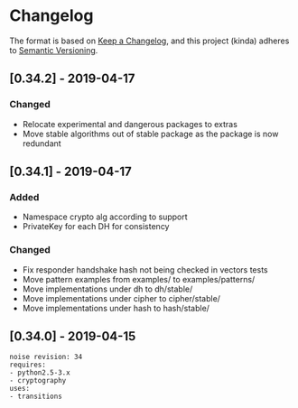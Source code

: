 # Changelog

The format is based on [Keep a Changelog](https://keepachangelog.com/en/1.0.0/),
and this project (kinda) adheres to [Semantic Versioning](https://semver.org/spec/v2.0.0.html).

## [0.34.2] - 2019-04-17

### Changed

- Relocate experimental and dangerous packages to extras
- Move stable algorithms out of stable package as the package is now redundant

## [0.34.1] - 2019-04-17

### Added

- Namespace crypto alg according to support
- PrivateKey for each DH for consistency

### Changed

- Fix responder handshake hash not being checked in vectors tests
- Move pattern examples from examples/ to examples/patterns/
- Move implementations under dh to dh/stable/
- Move implementations under cipher to cipher/stable/
- Move implementations under hash to hash/stable/

## [0.34.0] - 2019-04-15
```
noise revision: 34
requires:
- python2.5-3.x
- cryptography
uses:
- transitions
```
